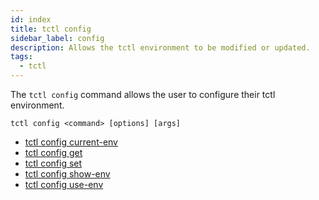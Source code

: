 ```yaml
---
id: index
title: tctl config
sidebar_label: config
description: Allows the tctl environment to be modified or updated.
tags:
  - tctl
---
```


The `tctl config` command allows the user to configure their tctl environment.

`tctl config <command> [options] [args]`

- [tctl config current-env](/tctl-next/config#current-env)
- [tctl config get](/tctl-next/config#get)
- [tctl config set](/tctl-next/config#set)
- [tctl config show-env](/tctl-next/config#show-env)
- [tctl config use-env](/tctl-next/config#use-env)
